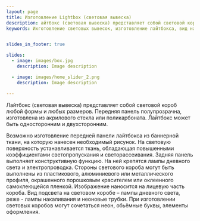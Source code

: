 ```yaml
---
layout: page
title: Изготовление Lightbox (световая вывеска)
description: айтбокс (световая вывеска) представляет собой световой короб любой формы и любых размеров. Передняя панель полупрозрачна, изготовлена из акрилового стекла или поликарбоната. Лайтбокс может быть односторонним и двухсторонним.
keywords: Ихготовление световых вывесок, изготовление лайтбокса, вид наружной рекламы, двухсторонний лайтбокс, световая наружная вывеска, наружная реклама, световые короба.


slides_in_footer: true

slides:
  - image: images/box.jpg
    description: Image description

  - image: images/home_slider_2.png
    description: Image description

---
```






Лайтбокс (световая вывеска) представляет собой световой короб любой формы и любых размеров. Передняя панель полупрозрачна, изготовлена из акрилового стекла или поликарбоната. Лайтбокс может быть односторонним и двухсторонним.

Возможно изготовление передней панели лайтбокса из баннерной ткани, на которую нанесен необходимый рисунок. На световую поверхность устанавливается ткань, обладающая повышенными коэффициентами светопропускания и светорассеивания.
Задняя панель выполняет конструктивную функцию. На ней крепятся лампы дневного света и электропроводка. Стороны светового короба могут быть выполнены из пластикового, алюминиевого или металлического профиля, окрашенного порошковым красителем или оклеенного самоклеющейся пленкой.
Изображение наносится на лицевую часть короба. Вид подсвета на световом коробе – лампы дневного света, реже - лампы накаливания и неоновые трубки. При изготовлении световых коробов могут сочетаться неон, обьёмные буквы, элементы оформления.
